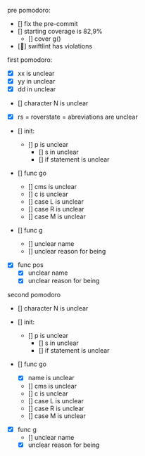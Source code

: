 pre pomodoro: 
- [] fix the pre-commit 
- [] starting coverage is 82,9%  
    - [] cover g()
- [🚧] swiftlint has violations
    

first pomodoro: 
- [x] xx is unclear
- [x] yy in unclear
- [x] dd in unclear
- [] character N is unclear
- [X] rs = roverstate = abreviations are        unclear
- [] init:
  - [] p is unclear
    - [] s in unclear
    - [] if statement is unclear

- [] func go
    - [] cms is unclear
    - [] c is unclear
    - [] case L is unclear
    - [] case R is unclear
    - [] case M is unclear
    
- [] func g
    - [] unclear name 
    - [] unclear reason for being
    
- [X] func pos
    - [X] unclear name
    - [X] unclear reason for being

second pomodoro
- [] character N is unclear
- [] init:
  - [] p is unclear
    - [] s in unclear
    - [] if statement is unclear

- [] func go
    - [x] name is unclear
    - [] cms is unclear
    - [] c is unclear
    - [] case L is unclear
    - [] case R is unclear
    - [] case M is unclear
    
- [x] func g
    - [] unclear name 
    - [x] unclear reason for being

